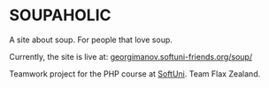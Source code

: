 SOUPAHOLIC
==========

A site about soup. For people that love soup.

Currently, the site is live at: <a href="http://georgimanov.softuni-friends.org/soup/">georgimanov.softuni-friends.org/soup/</a>

Teamwork project for the PHP course at <a href="http://softuni.bg">SoftUni</a>.
Team Flax Zealand.

